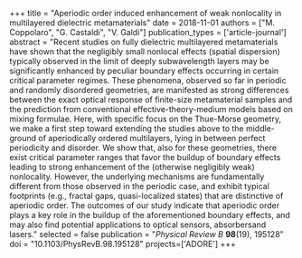 +++
title = "Aperiodic order induced enhancement of weak nonlocality in multilayered dielectric metamaterials"
date = 2018-11-01
authors = ["M. Coppolaro", "G. Castaldi", "V. Galdi"]
publication_types = ['article-journal']
abstract = "Recent studies on fully dielectric multilayered metamaterials have shown that the negligibly small nonlocal effects (spatial dispersion) typically observed in the limit of deeply subwavelength layers may be significantly enhanced by peculiar boundary effects occurring in certain critical parameter regimes. These phenomena, observed so far in periodic and randomly disordered geometries, are manifested as strong differences between the exact optical response of finite-size metamaterial samples and the prediction from conventional effective-theory-medium models based on mixing formulae. Here, with specific focus on the Thue-Morse geometry, we make a first step toward extending the studies above to the middle-ground of aperiodically ordered multilayers, lying in between perfect periodicity and disorder. We show that, also for these geometries, there exist critical parameter ranges that favor the buildup of boundary effects leading to strong enhancement of the (otherwise negligibly weak) nonlocality. However, the underlying mechanisms are fundamentally different from those observed in the periodic case, and exhibit typical footprints (e.g., fractal gaps, quasi-localized states) that are distinctive of aperiodic order. The outcomes of our study indicate that aperiodic order plays a key role in the buildup of the aforementioned boundary effects, and may also find potential applications to optical sensors, absorbersand lasers."
selected = false
publication = "*Physical Review B* **98**(19), 195128"
doi = "10.1103/PhysRevB.98.195128"
projects=['ADORE']
+++
